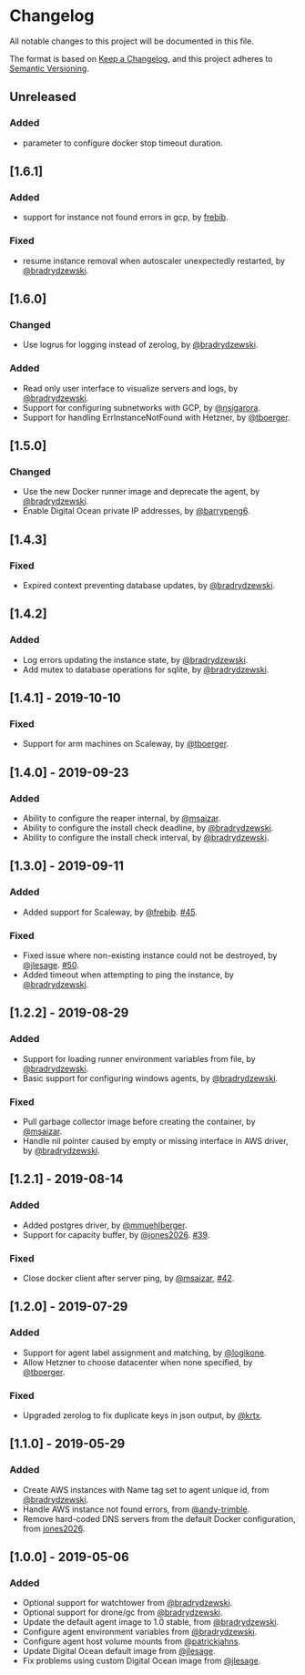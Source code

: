# Changelog
All notable changes to this project will be documented in this file.

The format is based on [Keep a Changelog](https://keepachangelog.com/en/1.0.0/),
and this project adheres to [Semantic Versioning](https://semver.org/spec/v2.0.0.html).

## Unreleased
### Added
- parameter to configure docker stop timeout duration.

## [1.6.1]
### Added
- support for instance not found errors in gcp, by [frebib](https://github.com/frebib).

### Fixed
- resume instance removal when autoscaler unexpectedly restarted, by [@bradrydzewski](https://github.com/bradrydzewski).

## [1.6.0]
### Changed
- Use logrus for logging instead of zerolog, by [@bradrydzewski](https://github.com/bradrydzewski).

### Added
- Read only user interface to visualize servers and logs, by [@bradrydzewski](https://github.com/bradrydzewski). 
- Support for configuring subnetworks with GCP, by [@nsigarora](https://github.com/nsigarora).
- Support for handling  ErrInstanceNotFound with Hetzner, by [@tboerger](https://github.com/tboerger).

## [1.5.0]
### Changed
- Use the new Docker runner image and deprecate the agent, by [@bradrydzewski](https://github.com/bradrydzewski).
- Enable Digital Ocean private IP addresses, by [@barrypeng6](https://github.com/barrypeng6).

## [1.4.3]
### Fixed
- Expired context preventing database updates, by [@bradrydzewski](https://github.com/bradrydzewski).

## [1.4.2]
### Added
- Log errors updating the instance state, by [@bradrydzewski](https://github.com/bradrydzewski).
- Add mutex to database operations for sqlite, by [@bradrydzewski](https://github.com/bradrydzewski).

## [1.4.1] - 2019-10-10
### Fixed
- Support for arm machines on Scaleway, by [@tboerger](https://github.com/tboerger).

## [1.4.0] - 2019-09-23
### Added
- Ability to configure the reaper internal, by [@msaizar](https://github.com/msaizar).
- Ability to configure the install check deadline, by [@bradrydzewski](https://github.com/bradrydzewski).
- Ability to configure the install check interval, by [@bradrydzewski](https://github.com/bradrydzewski).

## [1.3.0] - 2019-09-11
### Added

- Added support for Scaleway, by [@frebib](https://github.com/frebib). [#45](https://github.com/drone/autoscaler/pull/45).

### Fixed

- Fixed issue where non-existing instance could not be destroyed, by [@jlesage](https://github.com/jlesage). [#50](https://github.com/drone/autoscaler/pull/50).
- Added timeout when attempting to ping the instance, by [@bradrydzewski](https://github.com/bradrydzewski).

## [1.2.2] - 2019-08-29
### Added

- Support for loading runner environment variables from file, by [@bradrydzewski](https://github.com/bradrydzewski).
- Basic support for configuring windows agents, by [@bradrydzewski](https://github.com/bradrydzewski).

### Fixed

- Pull garbage collector image before creating the container, by [@msaizar](https://github.com/msaizar).
- Handle nil pointer caused by empty or missing interface in AWS driver, by [@bradrydzewski](https://github.com/bradrydzewski).

## [1.2.1] - 2019-08-14
### Added

- Added postgres driver, by [@mmuehlberger](https://github.com/mmuehlberger).
- Support for capacity buffer, by [@jones2026](https://github.com/jones2026). [#39](https://github.com/drone/autoscaler/pull/39).

### Fixed

- Close docker client after server ping, by [@msaizar](https://github.com/msaizar), [#42](https://github.com/drone/autoscaler/pull/42).

## [1.2.0] - 2019-07-29
### Added

- Support for agent label assignment and matching, by [@logikone](https://github.com/logikone).
- Allow Hetzner to choose datacenter when none specified, by [@tboerger](https://github.com/tboerger).

### Fixed

- Upgraded zerolog to fix duplicate keys in json output, by [@krtx](https://github.com/krtx).

## [1.1.0] - 2019-05-29
### Added

- Create AWS instances with Name tag set to agent unique id, from [@bradrydzewski](https://github.com/bradrydzewski).
- Handle AWS instance not found errors, from [@andy-trimble](https://github.com/andy-trimble).
- Remove hard-coded DNS servers from the default Docker configuration, from [jones2026](https://github.com/jones2026).

## [1.0.0] - 2019-05-06
### Added

- Optional support for watchtower from [@bradrydzewski](https://github.com/bradrydzewski).
- Optional support for drone/gc from [@bradrydzewski](https://github.com/bradrydzewski). 
- Update the default agent image to 1.0 stable, from [@bradrydzewski](https://github.com/bradrydzewski).
- Configure agent environment variables from [@bradrydzewski](https://github.com/bradrydzewski).
- Configure agent host volume mounts from [@patrickjahns](https://github.com/patrickjahns).
- Update Digital Ocean default image from [@jlesage](https://github.com/jlesage).
- Fix problems using custom Digital Ocean image from [@jlesage](https://github.com/jlesage).
